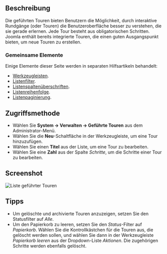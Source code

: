 <!-- Filename: Help4.x:Guided_Tours / Display title: Geführte Touren -->

## Beschreibung

Die geführten Touren bieten Benutzern die Möglichkeit, durch interaktive Rundgänge (oder Touren) die Benutzeroberfläche besser zu verstehen, die sie gerade erlernen. Jede Tour besteht aus obligatorischen Schritten. Joomla enthält bereits integrierte Touren, die einen guten Ausgangspunkt bieten, um neue Touren zu erstellen.

### Gemeinsame Elemente

Einige Elemente dieser Seite werden in separaten Hilfsartikeln behandelt:

* [Werkzeugleisten](jdocmanual?article=help/common-elements/toolbars).
* [Listenfilter](jdocmanual?article=help/common-elements/list-filters).
* [Listenspaltenüberschriften](jdocmanual?article=help/common-elements/list-column-headers).
* [Listenreihenfolge](jdocmanual?article=help/common-elements/list-ordering).
* [Listenpaginierung](jdocmanual?article=help/common-elements/list-pagination).

## Zugriffsmethode

- Wählen Sie **System -> Verwalten -> Geführte Touren** aus dem Administrator-Menü.
- Wählen Sie die **Neu**-Schaltfläche in der Werkzeugleiste, um eine Tour hinzuzufügen.
- Wählen Sie einen **Titel** aus der Liste, um eine Tour zu bearbeiten.
- Wählen Sie eine **Zahl** aus der Spalte *Schritte*, um die Schritte einer Tour zu bearbeiten.

## Screenshot

![Liste geführter Touren](../../../en/images/guided-tours/guided-tours-list.png)

## Tipps

- Um gelöschte und archivierte Touren anzuzeigen, setzen Sie den Statusfilter auf *Alle*.
- Um den Papierkorb zu leeren, setzen Sie den *Status*-Filter auf *Papierkorb*. Wählen Sie die Kontrollkästchen für die Touren aus, die gelöscht werden sollen, und wählen Sie dann in der Werkzeugleiste *Papierkorb leeren* aus der Dropdown-Liste *Aktionen*. Die zugehörigen Schritte werden ebenfalls gelöscht.